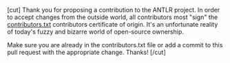 [cut]
Thank you for proposing a contribution to the ANTLR project. In order to accept changes from the outside world, all contributors most "sign" the  [contributors.txt](https://github.com/antlr/antlr4/blob/master/contributors.txt) contributors certificate of origin. It's an unfortunate reality of today's fuzzy and bizarre world of open-source ownership.

Make sure you are already in the contributors.txt file or add a commit to this pull request with the appropriate change. Thanks!
[/cut]
